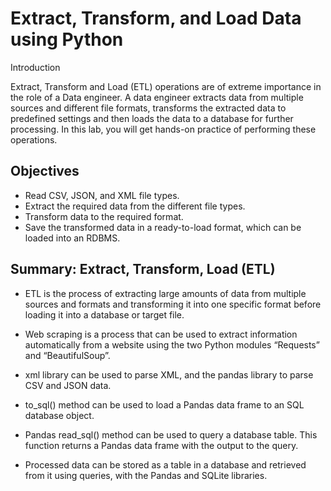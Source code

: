 # Extract, Transform, and Load Data using Python

Introduction

Extract, Transform and Load (ETL) operations are of extreme importance in the role of a Data engineer. A data engineer extracts data from multiple sources and different file formats, transforms the extracted data to predefined settings and then loads the data to a database for further processing. In this lab, you will get hands-on practice of performing these operations.

## Objectives
- Read CSV, JSON, and XML file types.
- Extract the required data from the different file types.
- Transform data to the required format.
- Save the transformed data in a ready-to-load format, which can be loaded into an RDBMS.

## Summary: Extract, Transform, Load (ETL)

- ETL is the process of extracting large amounts of data from multiple sources and formats and transforming it into one specific format before loading it into a database or target file. 

- Web scraping is a process that can be used to extract information automatically from a website using the two Python modules “Requests” and “BeautifulSoup”.

- xml library can be used to parse XML, and the pandas library to parse CSV and JSON data. 

- to_sql() method can be used to load a Pandas data frame to an SQL database object.

- Pandas read_sql() method can be used to query a database table. This function returns a Pandas data frame with the output to the query.

- Processed data can be stored as a table in a database and retrieved from it using queries, with the Pandas and SQLite libraries.